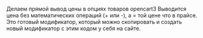 Делаем прямой вывод цены в опциях товаров opencart3 
Выводится цена без математических операций (+ или -), а = той цене что в прайсе.
Это готовый модификатор, который можно скопировать и создать новый модификатор с этим кодом у себя на сайте.
